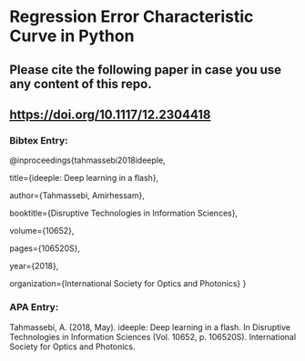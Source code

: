 # Regression Error Characteristic Curve in Python

## Please cite the following paper in case you use any content of this repo.
## https://doi.org/10.1117/12.2304418

### Bibtex Entry:

@inproceedings{tahmassebi2018ideeple,

  title={ideeple: Deep learning in a flash},
  
  author={Tahmassebi, Amirhessam},
  
  booktitle={Disruptive Technologies in Information Sciences},
  
  volume={10652},
  
  pages={106520S},
  
  year={2018},
  
  organization={International Society for Optics and Photonics}
}

### APA Entry:

Tahmassebi, A. (2018, May). ideeple: Deep learning in a flash. In Disruptive Technologies in Information Sciences (Vol. 10652, p. 106520S). International Society for Optics and Photonics.
